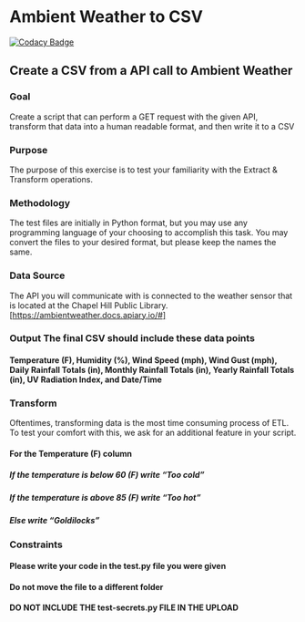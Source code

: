 # Ambient Weather to CSV
[![Codacy Badge](https://api.codacy.com/project/badge/Grade/5c3bc4be17494f71bef89c4f0944d504)](https://app.codacy.com/app/dave_9/ambientweather-CH?utm_source=github.com&utm_medium=referral&utm_content=Pcolar/ambientweather-CH&utm_campaign=Badge_Grade_Dashboard)

## Create a CSV from a API call to Ambient Weather

### Goal 
Create a script that can perform a GET request with the given API, transform that data into a human readable format, and then write it to a CSV

### Purpose 
The purpose of this exercise is to test your familiarity with the Extract & Transform operations.

### Methodology 
The test files are initially in Python format, but you may use any programming
language of your choosing to accomplish this task. You may convert the files to
your desired format, but please keep the names the same.

### Data Source
The API you will communicate with is connected to the weather sensor that is located at the Chapel Hill Public Library.
[https://ambientweather.docs.apiary.io/#]

### Output The final CSV should include these data points
#### Temperature (F), Humidity (%), Wind Speed (mph), Wind Gust (mph), Daily Rainfall Totals (in), Monthly Rainfall Totals (in), Yearly Rainfall Totals (in), UV Radiation Index, and Date/Time

### Transform
Oftentimes, transforming data is the most time consuming process of ETL. To test
your comfort with this, we ask for an additional feature in your script.
#### For the Temperature (F) column
##### If the temperature is below 60 (F) write “Too cold”
##### If the temperature is above 85 (F) write “Too hot”
##### Else write “Goldilocks”

### Constraints
#### Please write your code in the test.py file you were given
#### Do not move the file to a different folder 
#### DO NOT INCLUDE THE test-secrets.py FILE IN THE UPLOAD
